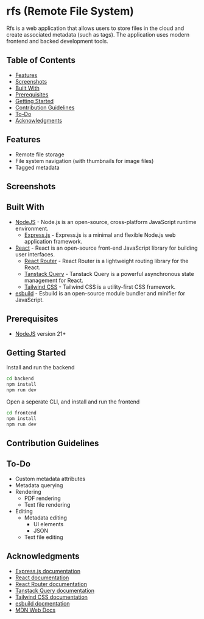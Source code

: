 # rfs (Remote File System)

Rfs is a web application that allows users to store files in the cloud and create associated metadata (such as tags). The application uses modern frontend and backed development tools.

## Table of Contents

- [Features](#features)
- [Screenshots](#screenshots)
- [Built With](#built-with)
- [Prerequisites](#prerequisites)
- [Getting Started](#getting-started)
- [Contribution Guidelines](#contribution-guidelines)
- [To-Do](#to-do)
- [Acknowledgments](#acknowledgments)

## Features

- Remote file storage
- File system navigation (with thumbnails for image files)
- Tagged metadata

## Screenshots


## Built With

- [NodeJS](https://nodejs.org/en/) - Node.js is an open-source, cross-platform JavaScript runtime environment.
  - [Express.js](https://expressjs.com) - Express.js is a minimal and flexible Node.js web application framework.
- [React](https://react.dev/) - React is an open-source front-end JavaScript library for building user interfaces.
  - [React Router](https://reactrouter.com/en/main) - React Router is a lightweight routing library for the React.
  - [Tanstack Query](https://tanstack.com/query/latest) - Tanstack Query is a powerful asynchronous state management for React.
  - [Tailwind CSS](https://tailwindcss.com/) - Tailwind CSS is a utility-first CSS framework.
- [esbuild](https://esbuild.github.io/) - Esbuild is an open-source module bundler and minifier for JavaScript.

## Prerequisites

- [NodeJS](https://nodejs.org/en/) version 21+

## Getting Started

Install and run the backend

```bash
cd backend
npm install
npm run dev
```

Open a seperate CLI, and install and run the frontend

```bash
cd frontend
npm install
npm run dev
```

## Contribution Guidelines

## To-Do

- Custom metadata attributes
- Metadata querying
- Rendering
  - PDF rendering
  - Text file rendering
- Editing
  - Metadata editing
    - UI elements
    - JSON
  - Text file editing

## Acknowledgments

- [Express.js documentation](https://expressjs.com/en/api.html)
- [React documentation](https://react.dev/reference/react)
- [React Router documentation](https://reactrouter.com/en/main)
- [Tanstack Query documentation](https://tanstack.com/query/latest/docs/framework/react/overview)
- [Tailwind CSS documentation](https://tailwindcss.com/docs/installation)
- [esbuild docmentation](https://esbuild.github.io/api/)
- [MDN Web Docs](https://developer.mozilla.org/en-US/)

